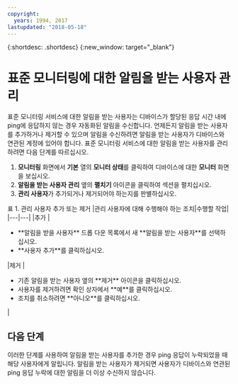 ```yaml
---
copyright:
  years: 1994, 2017
lastupdated: "2018-05-18"
---
```


{:shortdesc: .shortdesc}
{:new_window: target="_blank"}

# 표준 모니터링에 대한 알림을 받는 사용자 관리

표준 모니터링 서비스에 대한 알림을 받는 사용자는 디바이스가 할당된 응답 시간 내에 ping에 응답하지 않는 경우 자동화된 알림을 수신합니다. 언제든지 알림을 받는 사용자를 추가하거나 제거할 수 있으며 알림을 수신하려면 알림을 받는 사용자가 디바이스와 연관된 계정에 있어야 합니다. 표준 모니터링 서비스에 대한 알림을 받는 사용자를 관리하려면 다음 단계를 따르십시오.

1. **모니터링** 화면에서 **기본** 열의 **모니터 상태**를 클릭하여 디바이스에 대한 **모니터** 화면을 보십시오.
3. **알림을 받는 사용자 관리** 옆의 **펼치기** 아이콘을 클릭하여 섹션을 펼치십시오.
4. **관리 사용자**가 추가되거나 제거되어야 하는지를 판별하십시오.

<caption>표 1. 관리 사용자 추가 또는 제거</caption>
|관리 사용자에 대해 수행해야 하는 조치|수행할 작업|
|---|---|
|추가 |<ul><li>**알림을 받을 사용자** 드롭 다운 목록에서 새 **알림을 받는 사용자**를 선택하십시오.</li><li>**사용자 추가**를 클릭하십시오.</li></ul>
|제거 |<ul><li>기존 알림을 받는 사용자 옆의 **제거** 아이콘을 클릭하십시오.</li><li>사용자를 제거하려면 확인 상자에서 **예**를 클릭하십시오.</li><li>조치를 취소하려면 **아니오**를 클릭하십시오.</li></ul>|

## 다음 단계

이러한 단계를 사용하여 알림을 받는 사용자를 추가한 경우 ping 응답이 누락되었을 때 해당 사용자에게 알립니다. 알림을 받는 사용자가 제거되면 사용자가 디바이스와 연관된 ping 응답 누락에 대한 알림을 더 이상 수신하지 않습니다. 
